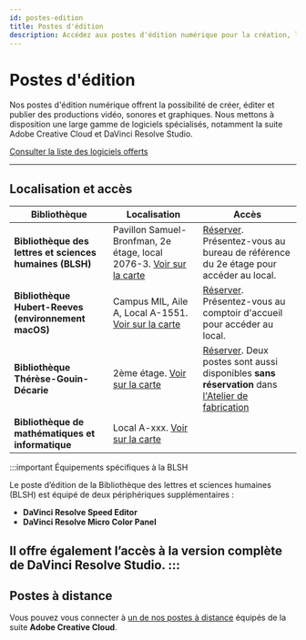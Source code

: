 ```yaml
---
id: postes-edition
title: Postes d'édition
description: Accédez aux postes d'édition numérique pour la création, l'édition et la publication de contenus vidéo, sonores et graphiques.
---
```


# Postes d'édition

Nos postes d'édition numérique offrent la possibilité de créer, éditer et publier des productions vidéo, sonores et graphiques. Nous mettons à disposition une large gamme de logiciels spécialisés, notamment la suite Adobe Creative Cloud et DaVinci Resolve Studio.

[Consulter la liste des logiciels offerts](../informatique/logiciels.md)

---

## Localisation et accès

| **Bibliothèque**                                    | **Localisation** | **Accès** |
|-----------------------------------------------------|-----------------|------------|
| **Bibliothèque des lettres et sciences humaines (BLSH)** | Pavillon Samuel-Bronfman, 2e étage, local 2076-3. [Voir sur la carte](https://maps.app.goo.gl/6HsLMAxoBWpQZgcD8) | [Réserver](https://calendrier.bib.umontreal.ca/spaces?lid=2019&gid=5747). Présentez-vous au bureau de référence du 2e étage pour accéder au local.  |
| **Bibliothèque Hubert-Reeves (environnement macOS)** | Campus MIL, Aile A, Local A-1551. [Voir sur la carte](https://maps.app.goo.gl/6HsLMAxoBWpQZgcD8) | [Réserver](https://calendrier.bib.umontreal.ca/space/22893). Présentez-vous au comptoir d'accueil pour accéder au local.  |
| **Bibliothèque Thérèse-Gouin-Décarie** | 2ème étage. [Voir sur la carte](https://maps.app.goo.gl/6HsLMAxoBWpQZgcD8) | [Réserver](https://calendrier.bib.umontreal.ca/spaces?lid=2139&gid=6636). Deux postes sont aussi disponibles **sans réservation** dans [l'Atelier de fabrication](../espaces/ateliers.md) |
| **Bibliothèque de mathématiques et informatique** | Local A-xxx. [Voir sur la carte](https://maps.app.goo.gl/6HsLMAxoBWpQZgcD8) |  |

:::important Équipements spécifiques à la BLSH

Le poste d’édition de la Bibliothèque des lettres et sciences humaines (BLSH) est équipé de deux périphériques supplémentaires :

- **DaVinci Resolve Speed Editor**
- **DaVinci Resolve Micro Color Panel**

Il offre également l’accès à la version complète de **DaVinci Resolve Studio**.
:::
---

## Postes à distance

Vous pouvez vous connecter à [un de nos postes à distance](../informatique/connexion-distance.md) équipés de la suite **Adobe Creative Cloud**.


